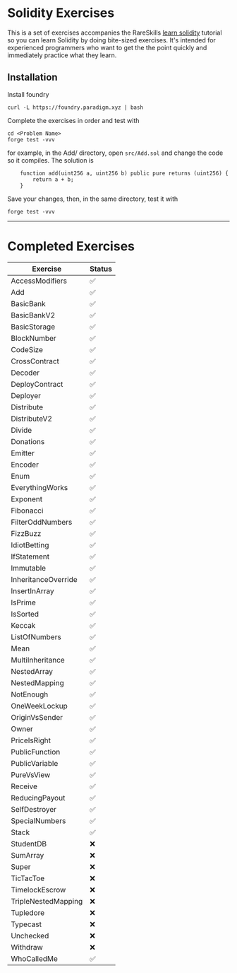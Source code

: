 # Solidity Exercises

This is a set of exercises accompanies the RareSkills [learn solidity](https://rareskills.io/learn-solidity) tutorial so you can learn Solidity by doing bite-sized exercises. It's intended for experienced programmers who want to get the the point quickly and immediately practice what they learn.

## Installation

Install foundry

```
curl -L https://foundry.paradigm.xyz | bash
```
Complete the exercises in order and test with

```
cd <Problem Name>
forge test -vvv
```

for example, in the Add/ directory, open `src/Add.sol` and change the code so it compiles. The solution is

```solidity
    function add(uint256 a, uint256 b) public pure returns (uint256) {
        return a + b;
    }
```

Save your changes, then, in the same directory, test it with

```
forge test -vvv
```

--------------------------------------------

# Completed Exercises



| Exercise             | Status |
|----------------------|--------|
| AccessModifiers      | ✅     |
| Add                  | ✅     |
| BasicBank            | ✅     |
| BasicBankV2          | ✅     |
| BasicStorage         | ✅     |
| BlockNumber          | ✅     |
| CodeSize             | ✅     |
| CrossContract        | ✅     |
| Decoder              | ✅     |
| DeployContract       | ✅     |
| Deployer             | ✅     |
| Distribute           | ✅     |
| DistributeV2         | ✅     |
| Divide               | ✅     |
| Donations            | ✅     |
| Emitter              | ✅     |
| Encoder              | ✅     |
| Enum                 | ✅     |
| EverythingWorks      | ✅     |
| Exponent             | ✅     |
| Fibonacci            | ✅     |
| FilterOddNumbers     | ✅     |
| FizzBuzz             | ✅     |
| IdiotBetting         | ✅     |
| IfStatement          | ✅     |
| Immutable            | ✅     |
| InheritanceOverride  | ✅     |
| InsertInArray        | ✅     |
| IsPrime              | ✅     |
| IsSorted             | ✅     |
| Keccak               | ✅     |
| ListOfNumbers        | ✅     |
| Mean                 | ✅     |
| MultiInheritance     | ✅     |
| NestedArray          | ✅     |
| NestedMapping        | ✅     |
| NotEnough            | ✅     |
| OneWeekLockup        | ✅     |
| OriginVsSender       | ✅     |
| Owner                | ✅     |
| PriceIsRight         | ✅     |
| PublicFunction       | ✅     |
| PublicVariable       | ✅     |
| PureVsView           | ✅     |
| Receive              | ✅     |
| ReducingPayout       | ✅     |
| SelfDestroyer        | ✅     |
| SpecialNumbers       | ✅     |
| Stack                | ✅     |
| StudentDB            | ❌     |
| SumArray             | ❌     |
| Super                | ❌     |
| TicTacToe            | ❌     |
| TimelockEscrow       | ❌     |
| TripleNestedMapping  | ❌     |
| Tupledore            | ❌     |
| Typecast             | ❌     |
| Unchecked            | ❌     |
| Withdraw             | ❌     |
| WhoCalledMe          | ✅     |